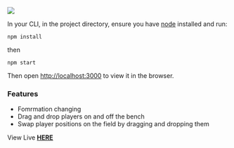 ![](https://res.cloudinary.com/nettik-technologies/image/upload/v1644452070/Screenshot_199.png)

In your CLI, in the project directory, ensure you have [node](https://nodejs.org/en/download/) installed and run:

`npm install`

then

`npm start`

Then open [http://localhost:3000](http://localhost:3000) to view it in the browser.

### Features

- Fomrmation changing
- Drag and drop players on and off the bench
- Swap player positions on the field by dragging and dropping them

View Live [**HERE**](https://fm-mock.netlify.app/)
